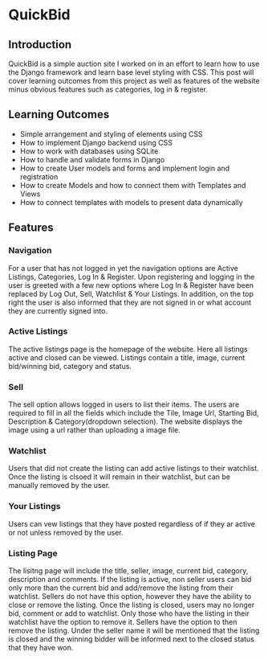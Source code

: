 # QuickBid
## Introduction
QuickBid is a simple auction site I worked on in an effort to learn how to use the Django framework and learn base level styling with CSS. This post will cover learning outcomes from this project as well as features of the website minus obvious features such as categories, log in & register.

## Learning Outcomes
* Simple arrangement and styling of elements using CSS 
* How to implement Django backend using CSS
* How to work with databases using SQLite
* How to handle and validate forms in Django
* How to create User models and forms and implement login and registration
* How to create Models and how to connect them with Templates and Views
* How to connect templates with models to present data dynamically

## Features
### Navigation
For a user that has not logged in yet the navigation options are Active Listings, Categories, Log In & Register. Upon registering and logging in the user is greeted with a few new options where Log In & Register have been replaced by Log Out, Sell, Watchlist & Your Listings. In addition, on the top right the user is also informed that they are not signed in or what account they are currently signed into.

### Active Listings
The active listings page is the homepage of the website. Here all listings active and closed can be viewed. Listings contain a title, image, current bid/winning bid, category and status.

### Sell
The sell option allows logged in users to list their items. The users are required to fill in all the fields which include the Tile, Image Url, Starting Bid, Description & Category(dropdown selection). The website displays the image using a url rather than uploading a image file.

### Watchlist
Users that did not create the listing can add active listings to their watchlist. Once the listing is clsoed it will remain in their watchlist, but can be manually removed by the user.

### Your Listings
Users can vew listings that they have posted regardless of if they ar active or not unless removed by the user.

### Listing Page
The lisitng page will include the title, seller, image, current bid, category, description and comments. If the listing is active, non seller users can bid only more than the current bid and add/remove the listing from their watchlist. Sellers do not have this option, however they have the ability to close or remove the listing. Once the listing is closed, users may no longer bid, comment or add to watchlist. Only those who have the listing in their watchlist have the option to remove it. Sellers have the option to then remove the listing. Under the seller name it will be mentioned that the listing is closed and the winning bidder will be informed next to the closed status that they have won.

